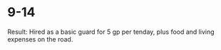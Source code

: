 # 9-14

Result: Hired as a basic guard for 5 gp per tenday, plus food and living expenses on the road.